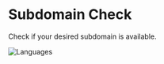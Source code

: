 # Subdomain Check
Check if your desired subdomain is available.

![Languages](https://skillicons.dev/icons?i=html,tailwind,js)

